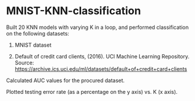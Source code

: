 # MNIST-KNN-classification

Built 20 KNN models with varying K in a loop, and performed classification on the following datasets:

1. MNIST dataset 

2. Default of credit card clients, (2016). UCI Machine Learning Repository.   
    Source: https://archive.ics.uci.edu/ml/datasets/default+of+credit+card+clients

Calculated AUC values for the procured dataset. 

Plotted testing error rate (as a percentage on the y axis) vs. K (x axis). 
